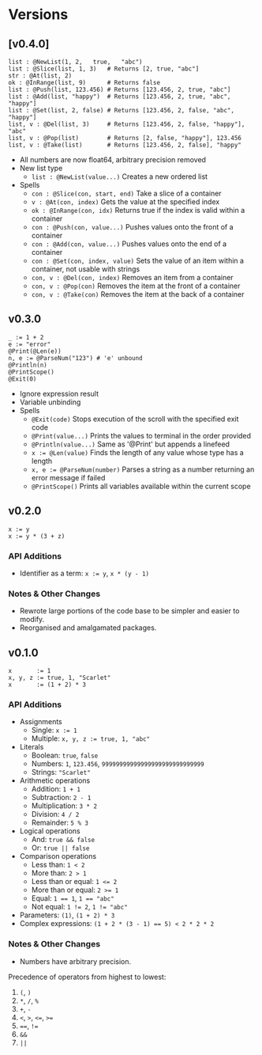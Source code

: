 # Versions

## [v0.4.0]

```
list : @NewList(1, 2,	true,	"abc")
list : @Slice(list, 1, 3)   # Returns [2, true, "abc"]
str : @At(list, 2)
ok : @InRange(list, 9)      # Returns false
list : @Push(list, 123.456) # Returns [123.456, 2, true, "abc"]
list : @Add(list, "happy")  # Returns [123.456, 2, true, "abc", "happy"]
list : @Set(list, 2, false) # Returns [123.456, 2, false, "abc", "happy"]
list, v : @Del(list, 3)     # Returns [123.456, 2, false, "happy"], "abc"
list, v : @Pop(list)        # Returns [2, false, "happy"], 123.456
list, v : @Take(list)       # Returns [123.456, 2, false], "happy"
```

- All numbers are now float64, arbitrary precision removed
- New list type
  - `list : @NewList(value...)` Creates a new ordered list
- Spells
  - `con : @Slice(con, start, end)` Take a slice of a container
  - `v : @At(con, index)` Gets the value at the specified index
  - `ok : @InRange(con, idx)` Returns true if the index is valid within a container
  - `con : @Push(con, value...)` Pushes values onto the front of a container
  - `con : @Add(con, value...)` Pushes values onto the end of a container
  - `con : @Set(con, index, value)` Sets the value of an item within a container, not usable with strings
  - `con, v : @Del(con, index)` Removes an item from a container
  - `con, v : @Pop(con)` Removes the item at the front of a container
  - `con, v : @Take(con)` Removes the item at the back of a container

## v0.3.0

```
_ := 1 + 2
e := "error"
@Print(@Len(e))
n, e := @ParseNum("123") # 'e' unbound
@Println(n)
@PrintScope()
@Exit(0)
```

- Ignore expression result
- Variable unbinding
- Spells
  - `@Exit(code)` Stops execution of the scroll with the specified exit code
  - `@Print(value...)` Prints the values to terminal in the order provided
  - `@Println(value...)` Same as '@Print' but appends a linefeed
  - `x := @Len(value)` Finds the length of any value whose type has a length
  - `x, e := @ParseNum(number)` Parses a string as a number returning an error message if failed
  - `@PrintScope()` Prints all variables available within the current scope

## v0.2.0

```
x := y
x := y * (3 + z)
```

### API Additions

- Identifier as a term: `x := y`, `x * (y - 1)`

### Notes & Other Changes

- Rewrote large portions of the code base to be simpler and easier to modify.
- Reorganised and amalgamated packages.

## v0.1.0

```
x       := 1
x, y, z := true, 1, "Scarlet"
x       := (1 + 2) * 3
```

### API Additions

- Assignments
	- Single:             `x := 1`
	- Multiple:           `x, y, z := true, 1, "abc"`
- Literals
	- Boolean:            `true`, `false`
	- Numbers:            `1`, `123.456`, `99999999999999999999999999999`
	- Strings:            `"Scarlet"`
- Arithmetic operations
	- Addition:           `1 + 1`
	- Subtraction:        `2 - 1`
	- Multiplication:     `3 * 2`
	- Division:           `4 / 2`
	- Remainder:          `5 % 3`
- Logical operations
	- And:                `true && false`
	- Or:                 `true || false`
- Comparison operations
	- Less than:          `1 < 2`
	- More than:          `2 > 1`
	- Less than or equal: `1 <= 2`
	- More than or equal: `2 >= 1`
	- Equal:              `1 == 1`, `1 == "abc"`
	- Not equal:          `1 != 2`, `1 != "abc"`
- Parameters:           `(1)`, `(1 + 2) * 3`
- Complex expressions:  `(1 + 2 * (3 - 1) == 5) < 2 * 2 * 2 `

### Notes & Other Changes

- Numbers have arbitrary precision.

Precedence of operators from highest to lowest:

1. `(`, `)`
2. `*`, `/`, `%`
3. `+`, `-`
4. `<`, `>`, `<=`, `>=`
5. `==`, `!=`
6. `&&`
7. `||`
